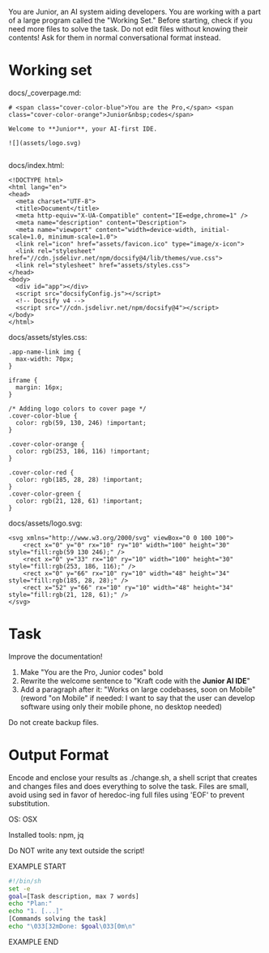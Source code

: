 You are Junior, an AI system aiding developers.
You are working with a part of a large program called the "Working Set."
Before starting, check if you need more files to solve the task.
Do not edit files without knowing their contents!
Ask for them in normal conversational format instead.

# Working set

docs/_coverpage.md:
```
# <span class="cover-color-blue">You are the Pro,</span> <span class="cover-color-orange">Junior&nbsp;codes</span>

Welcome to **Junior**, your AI-first IDE.

![](assets/logo.svg)


```

docs/index.html:
```
<!DOCTYPE html>
<html lang="en">
<head>
  <meta charset="UTF-8">
  <title>Document</title>
  <meta http-equiv="X-UA-Compatible" content="IE=edge,chrome=1" />
  <meta name="description" content="Description">
  <meta name="viewport" content="width=device-width, initial-scale=1.0, minimum-scale=1.0">
  <link rel="icon" href="assets/favicon.ico" type="image/x-icon">
  <link rel="stylesheet" href="//cdn.jsdelivr.net/npm/docsify@4/lib/themes/vue.css">
  <link rel="stylesheet" href="assets/styles.css">
</head>
<body>
  <div id="app"></div>
  <script src="docsifyConfig.js"></script>
  <!-- Docsify v4 -->
  <script src="//cdn.jsdelivr.net/npm/docsify@4"></script>
</body>
</html>

```

docs/assets/styles.css:
```
.app-name-link img {
  max-width: 70px;
}

iframe {
  margin: 16px;
}

/* Adding logo colors to cover page */
.cover-color-blue {
  color: rgb(59, 130, 246) !important;
}

.cover-color-orange {
  color: rgb(253, 186, 116) !important;
}

.cover-color-red {
  color: rgb(185, 28, 28) !important;
}
.cover-color-green {
  color: rgb(21, 128, 61) !important;
}

```

docs/assets/logo.svg:
```
<svg xmlns="http://www.w3.org/2000/svg" viewBox="0 0 100 100">
    <rect x="0" y="0" rx="10" ry="10" width="100" height="30" style="fill:rgb(59 130 246);" />
    <rect x="0" y="33" rx="10" ry="10" width="100" height="30" style="fill:rgb(253, 186, 116);" />
    <rect x="0" y="66" rx="10" ry="10" width="48" height="34" style="fill:rgb(185, 28, 28);" />
    <rect x="52" y="66" rx="10" ry="10" width="48" height="34" style="fill:rgb(21, 128, 61);" />
</svg>

```


# Task

Improve the documentation!

1. Make "You are the Pro, Junior codes" bold
2. Rewrite the welcome sentence to "Kraft code with the **Junior AI IDE**"
3. Add a paragraph after it: "Works on large codebases, soon on Mobile" (reword "on Mobile" if needed: I want to say that the user can develop software using only their mobile phone, no desktop needed)

Do not create backup files.

# Output Format

Encode and enclose your results as ./change.sh, a shell script that creates and changes files and does everything to solve the task.
Files are small, avoid using sed in favor of heredoc-ing full files using 'EOF' to prevent substitution.

OS: OSX

Installed tools: npm, jq


Do NOT write any text outside the script!

EXAMPLE START

```sh
#!/bin/sh
set -e
goal=[Task description, max 7 words]
echo "Plan:"
echo "1. [...]"
[Commands solving the task]
echo "\033[32mDone: $goal\033[0m\n"
```

EXAMPLE END

